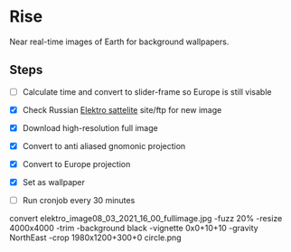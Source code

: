 # Rise

Near real-time images of Earth for background wallpapers.

## Steps

- [ ] Calculate time and convert to slider-frame so Europe is still visable
- [x] Check Russian [Elektro sattelite](http://electro.ntsomz.ru) site/ftp for new image
- [x] Download high-resolution full image
- [x] Convert to anti aliased gnomonic projection
- [x] Convert to Europe projection
- [x] Set as wallpaper
- [ ] Run cronjob every 30 minutes


convert elektro_image08_03_2021_16_00_fullimage.jpg -fuzz 20% -resize 4000x4000 -trim -background black -vignette 0x0+10+10 -gravity NorthEast -crop 1980x1200+300+0  circle.png
